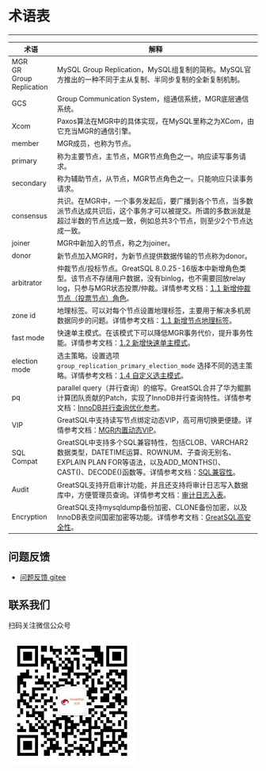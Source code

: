# 术语表
---

| 术语 | 解释 |
| --- | --- |
| MGR<br/>GR<br/>Group Replication | MySQL Group Replication，MySQL组复制的简称。MySQL官方推出的一种不同于主从复制、半同步复制的全新复制机制。|
| GCS | Group Communication System，组通信系统，MGR底层通信系统。|
| Xcom | Paxos算法在MGR中的具体实现，在MySQL里称之为XCom，由它充当MGR的通信引擎。|
| member | MGR成员，也称为节点。|
| primary | 称为主要节点，主节点，MGR节点角色之一。响应读写事务请求。|
| secondary | 称为辅助节点，从节点，MGR节点角色之一。只能响应只读事务请求。|
| consensus | 共识。在MGR中，一个事务发起后，要广播到各个节点，当多数派节点达成共识后，这个事务才可以被提交。所谓的多数派就是超过半数的节点达成一致，例如总共3个节点，则至少2个节点达成一致。|
| joiner | MGR中新加入的节点，称之为joiner。|
| donor | 新节点加入MGR时，为新节点提供数据传输的节点称为donor。|
| arbitrator | 仲裁节点/投标节点。GreatSQL 8.0.25-16版本中新增角色类型。该节点不存储用户数据，没有binlog，也不需要回放relay log，只参与MGR状态投票/仲裁。详情参考文档：[1.1 新增仲裁节点（投票节点）角色](https://gitee.com/GreatSQL/GreatSQL-Doc/blob/master/relnotes/changes-greatsql-8-0-25-16-20220516.md#11-%E6%96%B0%E5%A2%9E%E4%BB%B2%E8%A3%81%E8%8A%82%E7%82%B9%E6%8A%95%E7%A5%A8%E8%8A%82%E7%82%B9%E8%A7%92%E8%89%B2)。|
| zone id | 地理标签。可以对每个节点设置地理标签，主要用于解决多机房数据同步的问题。详情参考文档：[1.1 新增节点地理标签](https://gitee.com/GreatSQL/GreatSQL-Doc/blob/master/relnotes/changes-greatsql-8-0-25-20210820.md#11-%E6%96%B0%E5%A2%9E%E8%8A%82%E7%82%B9%E5%9C%B0%E7%90%86%E6%A0%87%E7%AD%BE)。|
| fast mode | 快速单主模式。在该模式下可以降低MGR事务代价，提升事务性能。详情参考文档：[1.2 新增快速单主模式](https://gitee.com/GreatSQL/GreatSQL-Doc/blob/master/relnotes/changes-greatsql-8-0-25-16-20220516.md#12-%E6%96%B0%E5%A2%9E%E5%BF%AB%E9%80%9F%E5%8D%95%E4%B8%BB%E6%A8%A1%E5%BC%8F)。|
| election mode | 选主策略。设置选项 `group_replication_primary_election_mode` 选择不同的选主策略。详情参考文档：[1.4 自定义选主模式](https://gitee.com/GreatSQL/GreatSQL-Doc/blob/master/relnotes/changes-greatsql-8-0-25-16-20220516.md#14-%E8%87%AA%E5%AE%9A%E4%B9%89%E9%80%89%E4%B8%BB%E6%A8%A1%E5%BC%8F)。|
| pq | parallel query（并行查询）的缩写。GreatSQL合并了华为鲲鹏计算团队贡献的Patch，实现了InnoDB并行查询特性。详情参考文档：[InnoDB并行查询优化参考](https://gitee.com/GreatSQL/GreatSQL-Doc/blob/master/docs/innodb-parallel-execute.md)。|
| VIP | GreatSQL中支持读写节点绑定动态VIP，高可用切换更便捷。详情参考文档：[MGR内置动态VIP](https://gitee.com/GreatSQL/GreatSQL-Doc/blob/master/relnotes/greatsql-803224/mgr-vip.md)。|
| SQL Compat | GreatSQL中支持多个SQL兼容特性，包括CLOB、VARCHAR2数据类型，DATETIME运算、ROWNUM、子查询无别名、EXPLAIN PLAN FOR等语法，以及ADD_MONTHS()、CAST()、DECODE()函数等。详情参考文档：[SQL兼容性](https://gitee.com/GreatSQL/GreatSQL-Doc/blob/master/relnotes/greatsql-803224/sql-compat.md)。|
| Audit | GreatSQL支持开启审计功能，并且还支持将审计日志写入数据库中，方便管理员查询。详情参考文档：[审计日志入表](https://gitee.com/GreatSQL/GreatSQL-Doc/blob/master/relnotes/greatsql-803224/audit-log-in-table.md)。|
| Encryption | GreatSQL支持mysqldump备份加密、CLONE备份加密，以及InnoDB表空间国密加密等功能。详情参考文档：[GreatSQL高安全性](https://gitee.com/GreatSQL/GreatSQL-Doc/blob/master/relnotes/greatsql-803224/changes-greatsql-8-0-32-24-20230605.md#14-%E5%AE%89%E5%85%A8)。|


**问题反馈**
---
- [问题反馈 gitee](https://gitee.com/GreatSQL/GreatSQL-Manual/issues)


**联系我们**
---

扫码关注微信公众号

![greatsql-wx](../greatsql-wx.jpg)
